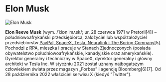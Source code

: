 # Elon Musk
![Elon Musk](https://upload.wikimedia.org/wikipedia/commons/thumb/e/ed/Elon_Musk_Royal_Society.jpg/512px-Elon_Musk_Royal_Society.jpg)

**Elon Reeve Musk** (wym. /ˈi:lɒn ˈmʌsk/; ur. 28 czerwca 1971 w Pretorii[4]) – południowoafrykański przedsiębiorca, założyciel lub współzałożyciel przedsiębiorstw [PayPal, SpaceX, Tesla, Neuralink i The Boring Company]()[5]. Pochodzi z RPA, mieszka i pracuje w Stanach Zjednoczonych (posiada obywatelstwo południowoafrykańskie, kanadyjskie oraz amerykańskie). Dyrektor generalny i techniczny w SpaceX, dyrektor generalny i główny architekt w Tesla Inc. W styczniu 2021 został uznany najbogatszym człowiekiem świata przez magazyn „Forbes” i agencję Bloomberg[6][7]. Od 28 października 2022 właściciel serwisu X (kiedyś "Twitter").